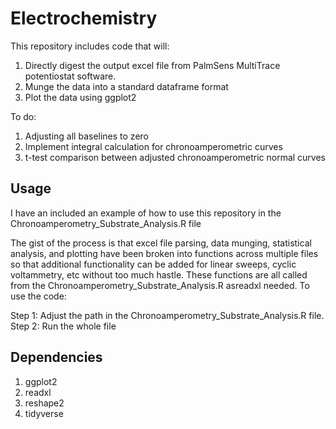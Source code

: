 # Electrochemistry

This repository includes code that will:

1. Directly digest the output excel file from PalmSens MultiTrace potentiostat software.
2. Munge the data into a standard dataframe format
3. Plot the data using ggplot2

To do: 
1. Adjusting all baselines to zero
2. Implement integral calculation for chronoamperometric curves
3. t-test comparison between adjusted chronoamperometric normal curves

## Usage 

I have an included an example of how to use this repository in the Chronoamperometry_Substrate_Analysis.R file

The gist of the process is that excel file parsing, data munging, statistical analysis, and plotting have been broken into functions across multiple files so that additional functionality can be added for linear sweeps, cyclic voltammetry, etc without too much hastle. These functions are all called from the Chronoamperometry_Substrate_Analysis.R asreadxl needed. To use the code: 

Step 1: Adjust the path in the Chronoamperometry_Substrate_Analysis.R file.  
Step 2: Run the whole file

## Dependencies

1. ggplot2
2. readxl
3. reshape2
4. tidyverse
